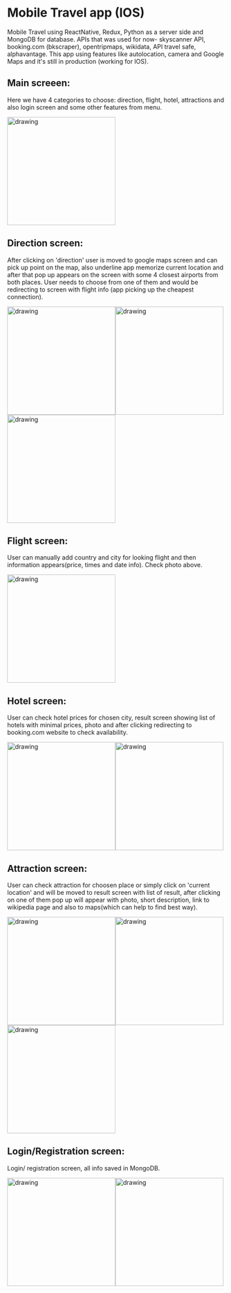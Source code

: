 # Mobile Travel app (IOS)

Mobile Travel using ReactNative, Redux, Python as a server side and MongoDB for database. APIs that was used for now- skyscanner API, booking.com (bkscraper), opentripmaps, wikidata, API travel safe, alphavantage. This app using features like autolocation, camera and Google Maps and it's still in production (working for IOS).
## Main screeen:
Here we have 4 categories to choose: direction, flight, hotel, attractions and also login screen and some other features from menu.

<img src="img/1.png" alt="drawing" width="250"/>

## Direction screen:
After clicking on 'direction' user is moved to google maps screen and can pick up point on the map, also underline app memorize current location and after that pop up appears on the screen with some 4 closest airports from both places. User needs to choose from one of them and would be redirecting to screen with flight info (app picking up the cheapest connection).

<img src="img/2.png" alt="drawing" width="250"/><img src="img/3.png" alt="drawing" width="250"/><img src="img/4.png" alt="drawing" width="250"/>


## Flight screen:
User can manually add country and city for looking flight and then information appears(price, times and date info). Check photo above.

<img src="img/5.png" alt="drawing" width="250"/>

## Hotel screen:
User can check hotel prices for chosen city, result screen showing list of hotels with minimal prices, photo and after clicking redirecting to booking.com website to check availability.

<img src="img/6.png" alt="drawing" width="250"/><img src="img/7.png" alt="drawing" width="250"/>

## Attraction screen:
User can check attraction for choosen place or simply click on 'current location' and will be moved to result screen with list of result, after clicking on one of them pop up will appear with photo, short description, link to wikipedia page and also to maps(which can help to find best way).

<img src="img/8.png" alt="drawing" width="250"/><img src="img/9.png" alt="drawing" width="250"/><img src="img/10.png" alt="drawing" width="250"/>

## Login/Registration screen:
Login/ registration screen, all info saved in MongoDB.

<img src="img/11.png" alt="drawing" width="250"/><img src="img/12.png" alt="drawing" width="250"/>


